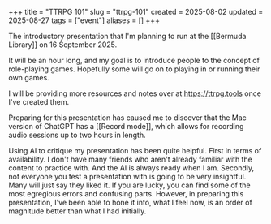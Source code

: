 +++
title = "TTRPG 101"
slug = "ttrpg-101"
created = 2025-08-02
updated = 2025-08-27
tags = ["event"]
aliases = []
+++

The introductory presentation that I'm planning to run at the [[Bermuda Library]] on 16 September 2025.

It will be an hour long, and my goal is to introduce people to the concept of role-playing games. Hopefully some will go on to playing in or running their own games.

I will be providing more resources and notes over at https://ttrpg.tools once I've created them.

Preparing for this presentation has caused me to discover that the Mac version of ChatGPT has a [[Record mode]], which allows for recording audio sessions up to two hours in length.

Using AI to critique my presentation has been quite helpful. First in terms of availability. I don't have many friends who aren't already familiar with the content to practice with. And the AI is always ready when I am. Secondly, not everyone you test a presentation with is going to be very insightful. Many will just say they liked it. If you are lucky, you can find some of the most egregious errors and confusing parts. However, in preparing this presentation, I've been able to hone it into, what I feel now, is an order of magnitude better than what I had initially. 